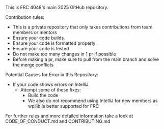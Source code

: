 This is FRC 4048's main 2025 GitHub repository.

Contribution rules:
* This is a private repository that only takes contributions from team members or mentors
* Ensure your code builds
* Ensure your code is formatted properly
* Ensure your code is tested
* Do not make too many changes in 1 pr if possible
* Before making a pr, make sure to pull from the main branch and solve the merge conflicts

Potential Causes for Error in this Repository:
* If your code shows errors on IntelliJ.
    * Attempt some of these fixes:
        * Build the code
        * We also do not recommend using IntelliJ for new members as wpilib is better supported for FRC

For further rules and more detailed information take a look at CODE_OF_CONDUCT.md and CONTRIBUTING.md





